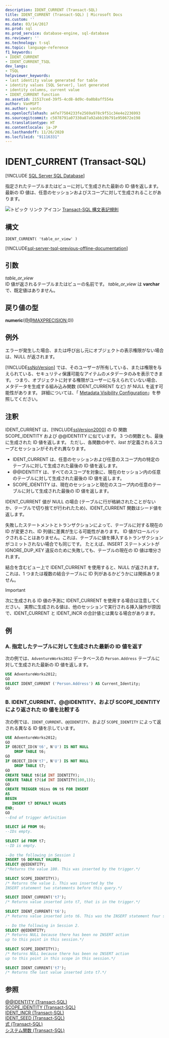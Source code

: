 ```yaml
---
description: IDENT_CURRENT (Transact-SQL)
title: IDENT_CURRENT (Transact-SQL) | Microsoft Docs
ms.custom: ''
ms.date: 03/14/2017
ms.prod: sql
ms.prod_service: database-engine, sql-database
ms.reviewer: ''
ms.technology: t-sql
ms.topic: language-reference
f1_keywords:
- IDENT_CURRENT
- IDENT_CURRENT_TSQL
dev_langs:
- TSQL
helpviewer_keywords:
- last identity value generated for table
- identity values [SQL Server], last generated
- identity columns, current value
- IDENT_CURRENT function
ms.assetid: 21517ced-39f5-4cd8-8d9c-0a0b8aff554a
author: VanMSFT
ms.author: vanto
ms.openlocfilehash: a4fe77504233fe2569a978c9f51c34e4e2236993
ms.sourcegitcommit: c5078791a07330a87a92abb19b791e950672e198
ms.translationtype: HT
ms.contentlocale: ja-JP
ms.lasthandoff: 11/26/2020
ms.locfileid: "91116331"
---
```

# <a name="ident_current-transact-sql"></a>IDENT_CURRENT (Transact-SQL)
[!INCLUDE [SQL Server SQL Database](../../includes/applies-to-version/sql-asdb.md)]

指定されたテーブルまたはビューに対して生成された最新の ID 値を返します。 最新の ID 値は、任意のセッションおよびスコープに対して生成されることがあります。  
  
 ![トピック リンク アイコン](../../database-engine/configure-windows/media/topic-link.gif "トピック リンク アイコン") [Transact-SQL 構文表記規則](../../t-sql/language-elements/transact-sql-syntax-conventions-transact-sql.md)  
  
## <a name="syntax"></a>構文  
  
```syntaxsql  
IDENT_CURRENT( 'table_or_view' )  
```  
  
[!INCLUDE[sql-server-tsql-previous-offline-documentation](../../includes/sql-server-tsql-previous-offline-documentation.md)]

## <a name="arguments"></a>引数
*table_or_view*  
ID 値が返されるテーブルまたはビューの名前です。 *table_or_view* は **varchar** で、既定値はありません。  
  
## <a name="return-types"></a>戻り値の型  
**numeric**([@@MAXPRECISION](../../t-sql/functions/max-precision-transact-sql.md),0))  
  
## <a name="exceptions"></a>例外  
エラーが発生した場合、または呼び出し元にオブジェクトの表示権限がない場合は、NULL が返されます。  
  
[!INCLUDE[ssNoVersion](../../includes/ssnoversion-md.md)] では、そのユーザーが所有している、または権限を与えられている、セキュリティ保護可能なアイテムのメタデータのみを表示できます。 つまり、オブジェクトに対する権限がユーザーに与えられていない場合、メタデータを生成する組み込み関数 (IDENT_CURRENT など) が NULL を返す可能性があります。 詳細については、「 [Metadata Visibility Configuration](../../relational-databases/security/metadata-visibility-configuration.md)」を参照してください。  
  
## <a name="remarks"></a>注釈  
IDENT_CURRENT は、[!INCLUDE[ssVersion2000](../../includes/ssversion2000-md.md)] の ID 関数 SCOPE_IDENTITY および @@IDENTITY に似ています。 3 つの関数とも、最後に生成された ID 値を返します。 ただし、各関数の中で、*last* が定義されるスコープとセッションがそれぞれ異なります。  

-   IDENT_CURRENT は、任意のセッションおよび任意のスコープ内の特定のテーブルに対して生成された最後の ID 値を返します。  
-   @@IDENTITY は、すべてのスコープを対象に、現在のセッション内の任意のテーブルに対して生成された最後の ID 値を返します。  
-   SCOPE_IDENTITY は、現在のセッションと現在のスコープ内の任意のテーブルに対して生成された最後の ID 値を返します。  
  
IDENT_CURRENT 値が NULL の場合 (テーブルに行が格納されたことがないか、テーブルで切り捨てが行われたため)、IDENT_CURRENT 関数はシード値を返します。  
  
失敗したステートメントとトランザクションによって、テーブルに対する現在の ID が変更され、ID 列値に差異が生じる可能性があります。 ID 値がロールバックされることはありません。これは、テーブルに値を挿入するトランザクションがコミットされない場合でも同じです。 たとえば、INSERT ステートメントが IGNORE_DUP_KEY 違反のために失敗しても、テーブルの現在の ID 値は増分されます。  

結合を含むビュー上で IDENT_CURRENT を使用すると、NULL が返されます。 これは、1 つまたは複数の結合テーブルに ID 列があるかどうかには関係ありません。 
  
> [!IMPORTANT]
> 次に生成される ID 値の予測に IDENT_CURRENT を使用する場合は注意してください。 実際に生成される値は、他のセッションで実行される挿入操作が原因で、IDENT_CURRENT と IDENT_INCR の合計値とは異なる場合があります。  
  
## <a name="examples"></a>例  
  
### <a name="a-returning-the-last-identity-value-generated-for-a-specified-table"></a>A. 指定したテーブルに対して生成された最新の ID 値を返す  
 次の例では、`AdventureWorks2012` データベースの `Person.Address` テーブルに対して生成された最新の ID 値を返します。  
  
```sql  
USE AdventureWorks2012;  
GO  
SELECT IDENT_CURRENT ('Person.Address') AS Current_Identity;  
GO  
```  
  
### <a name="b-comparing-identity-values-returned-by-ident_current-identity-and-scope_identity"></a>B. IDENT_CURRENT、@@IDENTITY、および SCOPE_IDENTITY により返された ID 値を比較する  
 次の例では、`IDENT_CURRENT`、`@@IDENTITY`、および `SCOPE_IDENTITY` によって返される異なる ID 値を示しています。  
  
```sql 
USE AdventureWorks2012;  
GO  
IF OBJECT_ID(N't6', N'U') IS NOT NULL   
    DROP TABLE t6;  
GO  
IF OBJECT_ID(N't7', N'U') IS NOT NULL   
    DROP TABLE t7;  
GO  
CREATE TABLE t6(id INT IDENTITY);  
CREATE TABLE t7(id INT IDENTITY(100,1));  
GO  
CREATE TRIGGER t6ins ON t6 FOR INSERT   
AS  
BEGIN  
   INSERT t7 DEFAULT VALUES  
END;  
GO  
--End of trigger definition  
  
SELECT id FROM t6;  
--IDs empty.  
  
SELECT id FROM t7;  
--ID is empty.  
  
--Do the following in Session 1  
INSERT t6 DEFAULT VALUES;  
SELECT @@IDENTITY;  
/*Returns the value 100. This was inserted by the trigger.*/  
  
SELECT SCOPE_IDENTITY();  
/* Returns the value 1. This was inserted by the   
INSERT statement two statements before this query.*/  
  
SELECT IDENT_CURRENT('t7');  
/* Returns value inserted into t7, that is in the trigger.*/  
  
SELECT IDENT_CURRENT('t6');  
/* Returns value inserted into t6. This was the INSERT statement four statements before this query.*/  
  
-- Do the following in Session 2.  
SELECT @@IDENTITY;  
/* Returns NULL because there has been no INSERT action   
up to this point in this session.*/  
  
SELECT SCOPE_IDENTITY();  
/* Returns NULL because there has been no INSERT action   
up to this point in this scope in this session.*/  
  
SELECT IDENT_CURRENT('t7');  
/* Returns the last value inserted into t7.*/  
```  
  
## <a name="see-also"></a>参照  
 [@@IDENTITY &#40;Transact-SQL&#41;](../../t-sql/functions/identity-transact-sql.md)   
 [SCOPE_IDENTITY &#40;Transact-SQL&#41;](../../t-sql/functions/scope-identity-transact-sql.md)   
 [IDENT_INCR &#40;Transact-SQL&#41;](../../t-sql/functions/ident-incr-transact-sql.md)   
 [IDENT_SEED &#40;Transact-SQL&#41;](../../t-sql/functions/ident-seed-transact-sql.md)   
 [式 &#40;Transact-SQL&#41;](../../t-sql/language-elements/expressions-transact-sql.md)   
 [システム関数 &#40;Transact-SQL&#41;](../../relational-databases/system-functions/system-functions-category-transact-sql.md)  
  
  
